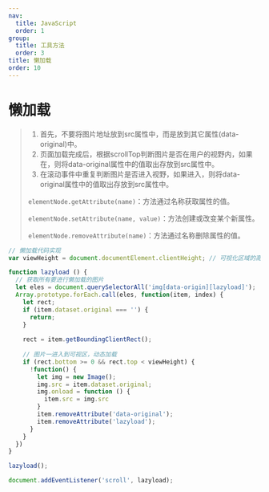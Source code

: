 ```yaml
---
nav:
  title: JavaScript
  order: 1
group:
  title: 工具方法
  order: 3
title: 懒加载
order: 10
---
```


# 懒加载

> 1. 首先，不要将图片地址放到src属性中，而是放到其它属性(data-original)中。
> 2. 页面加载完成后，根据scrollTop判断图片是否在用户的视野内，如果在，则将data-original属性中的值取出存放到src属性中。
> 3. 在滚动事件中重复判断图片是否进入视野，如果进入，则将data-original属性中的值取出存放到src属性中。
>
> `elementNode.getAttribute(name)`：方法通过名称获取属性的值。
>
> `elementNode.setAttribute(name, value)`：方法创建或改变某个新属性。
>
> `elementNode.removeAttribute(name)`：方法通过名称删除属性的值。

```js
// 懒加载代码实现
var viewHeight = document.documentElement.clientHeight;	// 可视化区域的高度

function lazyload () {
  // 获取所有要进行懒加载的图片
  let eles = document.querySelectorAll('img[data-origin][lazyload]');	// 获取属性名中有 data-original 的
  Array.prototype.forEach.call(eles, function(item, index) {
    let rect;
    if (item.dataset.original === '') {
      return;
    }
    
    rect = item.getBoundingClientRect();
    
    // 图片一进入到可视区，动态加载
    if (rect.bottom >= 0 && rect.top < viewHeight) {
      !function() {
        let img = new Image();
        img.src = item.dataset.original;
        img.onload = function () {
          item.src = img.src
        }
        item.removeAttribute('data-original');
        item.removeAttribute('lazyload');
      }
    }
  })
}

lazyload();

document.addEventListener('scroll', lazyload);
```

